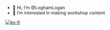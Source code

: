 - 👋 Hi, I’m @LoghamLogan
- 👀 I’m interested in making workshop content

[![ko-fi](https://ko-fi.com/img/githubbutton_sm.svg)](https://ko-fi.com/W7W25F5NQ)

<!---
LoghamLogan/LoghamLogan is a ✨ special ✨ repository because its `README.md` (this file) appears on your GitHub profile.
You can click the Preview link to take a look at your changes.
--->
